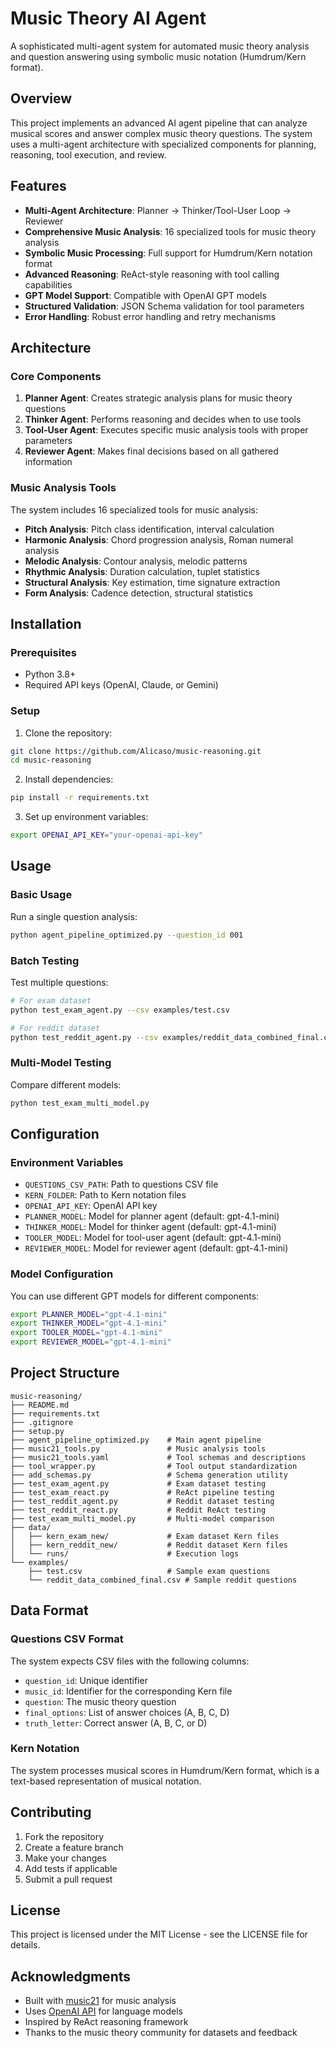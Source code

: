 # Music Theory AI Agent

A sophisticated multi-agent system for automated music theory analysis and question answering using symbolic music notation (Humdrum/Kern format).

## Overview

This project implements an advanced AI agent pipeline that can analyze musical scores and answer complex music theory questions. The system uses a multi-agent architecture with specialized components for planning, reasoning, tool execution, and review.

## Features

- **Multi-Agent Architecture**: Planner → Thinker/Tool-User Loop → Reviewer
- **Comprehensive Music Analysis**: 16 specialized tools for music theory analysis
- **Symbolic Music Processing**: Full support for Humdrum/Kern notation format
- **Advanced Reasoning**: ReAct-style reasoning with tool calling capabilities
- **GPT Model Support**: Compatible with OpenAI GPT models
- **Structured Validation**: JSON Schema validation for tool parameters
- **Error Handling**: Robust error handling and retry mechanisms

## Architecture

### Core Components

1. **Planner Agent**: Creates strategic analysis plans for music theory questions
2. **Thinker Agent**: Performs reasoning and decides when to use tools
3. **Tool-User Agent**: Executes specific music analysis tools with proper parameters
4. **Reviewer Agent**: Makes final decisions based on all gathered information

### Music Analysis Tools

The system includes 16 specialized tools for music analysis:

- **Pitch Analysis**: Pitch class identification, interval calculation
- **Harmonic Analysis**: Chord progression analysis, Roman numeral analysis
- **Melodic Analysis**: Contour analysis, melodic patterns
- **Rhythmic Analysis**: Duration calculation, tuplet statistics
- **Structural Analysis**: Key estimation, time signature extraction
- **Form Analysis**: Cadence detection, structural statistics

## Installation

### Prerequisites

- Python 3.8+
- Required API keys (OpenAI, Claude, or Gemini)

### Setup

1. Clone the repository:
```bash
git clone https://github.com/Alicaso/music-reasoning.git
cd music-reasoning
```

2. Install dependencies:
```bash
pip install -r requirements.txt
```

3. Set up environment variables:
```bash
export OPENAI_API_KEY="your-openai-api-key"
```

## Usage

### Basic Usage

Run a single question analysis:
```bash
python agent_pipeline_optimized.py --question_id 001
```

### Batch Testing

Test multiple questions:
```bash
# For exam dataset
python test_exam_agent.py --csv examples/test.csv

# For reddit dataset  
python test_reddit_agent.py --csv examples/reddit_data_combined_final.csv
```

### Multi-Model Testing

Compare different models:
```bash
python test_exam_multi_model.py
```

## Configuration

### Environment Variables

- `QUESTIONS_CSV_PATH`: Path to questions CSV file
- `KERN_FOLDER`: Path to Kern notation files
- `OPENAI_API_KEY`: OpenAI API key
- `PLANNER_MODEL`: Model for planner agent (default: gpt-4.1-mini)
- `THINKER_MODEL`: Model for thinker agent (default: gpt-4.1-mini)
- `TOOLER_MODEL`: Model for tool-user agent (default: gpt-4.1-mini)
- `REVIEWER_MODEL`: Model for reviewer agent (default: gpt-4.1-mini)

### Model Configuration

You can use different GPT models for different components:

```bash
export PLANNER_MODEL="gpt-4.1-mini"
export THINKER_MODEL="gpt-4.1-mini"
export TOOLER_MODEL="gpt-4.1-mini"
export REVIEWER_MODEL="gpt-4.1-mini"
```

## Project Structure

```
music-reasoning/
├── README.md
├── requirements.txt
├── .gitignore
├── setup.py
├── agent_pipeline_optimized.py    # Main agent pipeline
├── music21_tools.py               # Music analysis tools
├── music21_tools.yaml             # Tool schemas and descriptions
├── tool_wrapper.py                # Tool output standardization
├── add_schemas.py                 # Schema generation utility
├── test_exam_agent.py             # Exam dataset testing
├── test_exam_react.py             # ReAct pipeline testing
├── test_reddit_agent.py           # Reddit dataset testing
├── test_reddit_react.py           # Reddit ReAct testing
├── test_exam_multi_model.py       # Multi-model comparison
├── data/
│   ├── kern_exam_new/             # Exam dataset Kern files
│   ├── kern_reddit_new/           # Reddit dataset Kern files
│   └── runs/                      # Execution logs
└── examples/
    ├── test.csv                   # Sample exam questions
    └── reddit_data_combined_final.csv # Sample reddit questions
```

## Data Format

### Questions CSV Format

The system expects CSV files with the following columns:
- `question_id`: Unique identifier
- `music_id`: Identifier for the corresponding Kern file
- `question`: The music theory question
- `final_options`: List of answer choices (A, B, C, D)
- `truth_letter`: Correct answer (A, B, C, or D)

### Kern Notation

The system processes musical scores in Humdrum/Kern format, which is a text-based representation of musical notation.

## Contributing

1. Fork the repository
2. Create a feature branch
3. Make your changes
4. Add tests if applicable
5. Submit a pull request

## License

This project is licensed under the MIT License - see the LICENSE file for details.

## Acknowledgments

- Built with [music21](https://web.mit.edu/music21/) for music analysis
- Uses [OpenAI API](https://openai.com/api/) for language models
- Inspired by ReAct reasoning framework
- Thanks to the music theory community for datasets and feedback